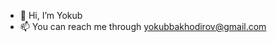 - 👋 Hi, I’m Yokub
- 📫 You can reach me through yokubbakhodirov@gmail.com

<!---
yokubbakhodirov/yokubbakhodirov is a ✨ special ✨ repository because its `README.md` (this file) appears on your GitHub profile.
You can click the Preview link to take a look at your changes.
--->
